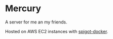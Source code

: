 # Mercury 
A server for me an my friends.

Hosted on AWS EC2 instances with [spigot-docker](https://github.com/ShepherdJerred-minecraft/spigot-docker).

